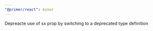 ```yaml
---
"@primer/react": minor
---
```


Depreacte use of sx prop by switching to a deprecated type definition
